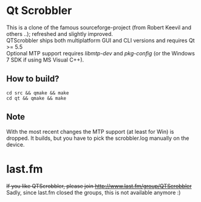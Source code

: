 # Qt Scrobbler

This is a clone of the famous sourceforge-project (from Robert Keevil and others ..); refreshed and slightly improved.  
QTScrobbler ships both multiplatform GUI and CLI versions and requires Qt >= 5.5  
Optional MTP support requires _libmtp-dev_ and _pkg-config_ (or the Windows 7 SDK if using MS Visual C++).

## How to build?
```
cd src && qmake && make  
cd qt && qmake && make
```

## Note
With the most recent changes the MTP support (at least for Win) is dropped. It builds, but you have to pick the scrobbler.log manually on the device.

# last.fm
~~If you like QTScrobbler, please join http://www.last.fm/group/QTScrobbler~~  
Sadly, since last.fm closed the groups, this is not available anymore :)
